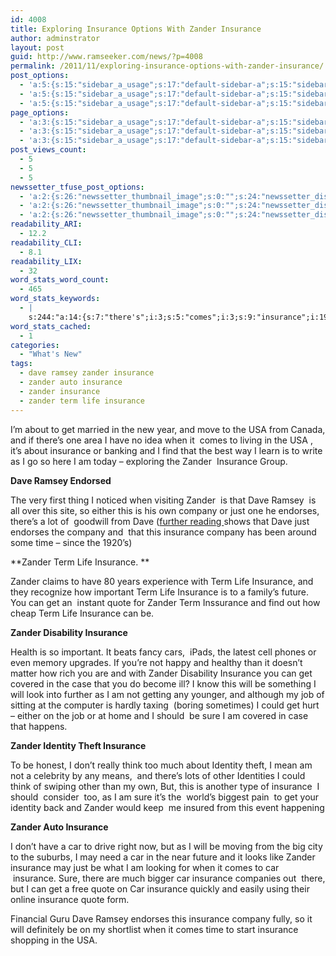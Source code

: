 ```yaml
---
id: 4008
title: Exploring Insurance Options With Zander Insurance
author: adminstrator
layout: post
guid: http://www.ramseeker.com/news/?p=4008
permalink: /2011/11/exploring-insurance-options-with-zander-insurance/
post_options:
  - 'a:5:{s:15:"sidebar_a_usage";s:17:"default-sidebar-a";s:15:"sidebar_b_usage";s:17:"default-sidebar-b";s:9:"hwa_usage";s:17:"default-headerbar";s:8:"ad_above";s:0:"";s:8:"ad_below";s:0:"";}'
  - 'a:5:{s:15:"sidebar_a_usage";s:17:"default-sidebar-a";s:15:"sidebar_b_usage";s:17:"default-sidebar-b";s:9:"hwa_usage";s:17:"default-headerbar";s:8:"ad_above";s:0:"";s:8:"ad_below";s:0:"";}'
  - 'a:5:{s:15:"sidebar_a_usage";s:17:"default-sidebar-a";s:15:"sidebar_b_usage";s:17:"default-sidebar-b";s:9:"hwa_usage";s:17:"default-headerbar";s:8:"ad_above";s:0:"";s:8:"ad_below";s:0:"";}'
page_options:
  - 'a:3:{s:15:"sidebar_a_usage";s:17:"default-sidebar-a";s:15:"sidebar_b_usage";s:17:"default-sidebar-b";s:9:"hwa_usage";s:17:"default-headerbar";}'
  - 'a:3:{s:15:"sidebar_a_usage";s:17:"default-sidebar-a";s:15:"sidebar_b_usage";s:17:"default-sidebar-b";s:9:"hwa_usage";s:17:"default-headerbar";}'
  - 'a:3:{s:15:"sidebar_a_usage";s:17:"default-sidebar-a";s:15:"sidebar_b_usage";s:17:"default-sidebar-b";s:9:"hwa_usage";s:17:"default-headerbar";}'
post_views_count:
  - 5
  - 5
  - 5
newssetter_tfuse_post_options:
  - 'a:2:{s:26:"newssetter_thumbnail_image";s:0:"";s:24:"newssetter_disable_image";s:4:"true";}'
  - 'a:2:{s:26:"newssetter_thumbnail_image";s:0:"";s:24:"newssetter_disable_image";s:4:"true";}'
  - 'a:2:{s:26:"newssetter_thumbnail_image";s:0:"";s:24:"newssetter_disable_image";s:4:"true";}'
readability_ARI:
  - 12.2
readability_CLI:
  - 8.1
readability_LIX:
  - 32
word_stats_word_count:
  - 465
word_stats_keywords:
  - |
    s:244:"a:14:{s:7:"there's";i:3;s:5:"comes";i:3;s:9:"insurance";i:19;s:6:"zander";i:11;s:4:"dave";i:5;s:6:"ramsey";i:3;s:7:"company";i:4;s:4:"just";i:3;s:8:"endorses";i:3;s:4:"term";i:5;s:4:"life";i:4;s:5:"quote";i:3;s:4:"sure";i:3;s:8:"identity";i:3;}";
word_stats_cached:
  - 1
categories:
  - "What's New"
tags:
  - dave ramsey zander insurance
  - zander auto insurance
  - zander insurance
  - zander term life insurance
---
```

I&#8217;m about to get married in the new year, and move to the USA from Canada, and if there&#8217;s one area I have no idea when it  comes to living in the USA , it&#8217;s about insurance or banking and I find that the best way I learn is to write as I go so here I am today &#8211; exploring the Zander  Insurance Group.

**Dave Ramsey Endorsed**

The very first thing I noticed when visiting Zander  is that Dave Ramsey  is all over this site, so either this is his own company or just one he endorses, there&#8217;s a lot of  goodwill from Dave ([further reading ][1]shows that Dave just endorses the company and  that this insurance company has been around some time &#8211; since the 1920&#8217;s)

**Zander Term Life Insurance. **

Zander claims to have 80 years experience with Term Life Insurance, and they recognize how important Term Life Insurance is to a family&#8217;s future. You can get an  instant quote for Zander Term Inssurance and find out how cheap Term Life Insurance can be.

**Zander Disability Insurance**

Health is so important. It beats fancy cars,  iPads, the latest cell phones or even memory upgrades. If you&#8217;re not happy and healthy than it doesn&#8217;t matter how rich you are and with Zander Disability Insurance you can get covered in the case that you do become ill? I know this will be something I will look into further as I am not getting any younger, and although my job of sitting at the computer is hardly taxing  (boring sometimes) I could get hurt &#8211; either on the job or at home and I should  be sure I am covered in case that happens.

**Zander Identity Theft Insurance**

To be honest, I don&#8217;t really think too much about Identity theft, I mean am not a celebrity by any means,  and there&#8217;s lots of other Identities I could think of swiping other than my own, But, this is another type of insurance  I should  consider  too, as I am sure it&#8217;s the  world&#8217;s biggest pain  to get your identity back and Zander would keep  me insured from this event happening

**Zander Auto Insurance**

I don&#8217;t have a car to drive right now, but as I will be moving from the big city to the suburbs, I may need a car in the near future and it looks like Zander insurance may just be what I am looking for when it comes to car  insurance. Sure, there are much bigger car insurance companies out  there, but I can get a free quote on Car insurance quickly and easily using their online insurance quote form.

Financial Guru Dave Ramsey endorses this insurance company fully, so it will definitely be on my shortlist when it comes time to start insurance shopping in the USA.

&nbsp;

&nbsp;

 [1]: http://www.zanderins.com/about/about.aspx